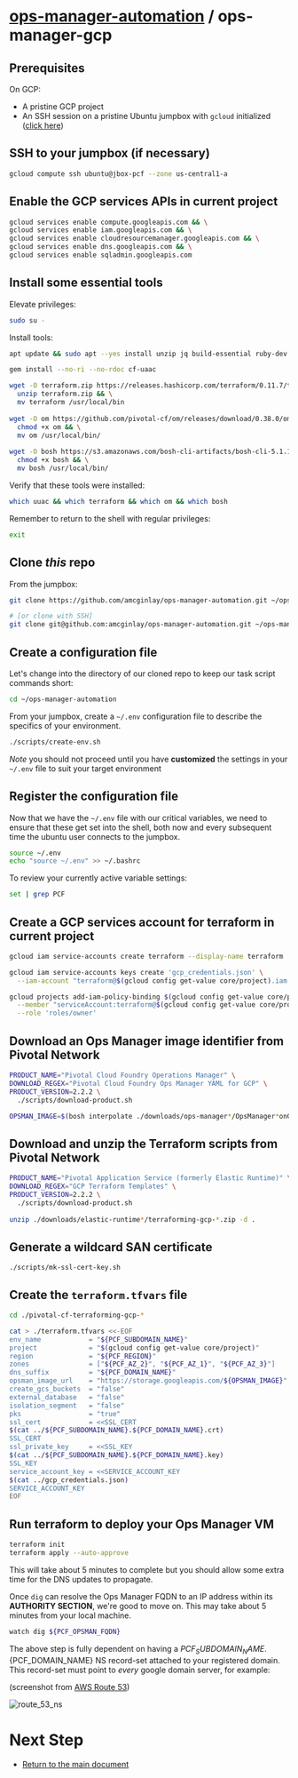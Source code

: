 # [ops-manager-automation](../README.md) / ops-manager-gcp

## Prerequisites

On GCP:
- A pristine GCP project
- An SSH session on a pristine Ubuntu jumpbox with `gcloud` initialized ([click here](../jumpbox-gcp/README.md))

## SSH to your jumpbox (if necessary)

```bash
gcloud compute ssh ubuntu@jbox-pcf --zone us-central1-a
```

## Enable the GCP services APIs in current project

```bash
gcloud services enable compute.googleapis.com && \
gcloud services enable iam.googleapis.com && \
gcloud services enable cloudresourcemanager.googleapis.com && \
gcloud services enable dns.googleapis.com && \
gcloud services enable sqladmin.googleapis.com
```

## Install some essential tools

Elevate privileges:

```bash
sudo su -
```

Install tools:

```bash
apt update && sudo apt --yes install unzip jq build-essential ruby-dev

gem install --no-ri --no-rdoc cf-uaac

wget -O terraform.zip https://releases.hashicorp.com/terraform/0.11.7/terraform_0.11.7_linux_amd64.zip && \
  unzip terraform.zip && \
  mv terraform /usr/local/bin
  
wget -O om https://github.com/pivotal-cf/om/releases/download/0.38.0/om-linux && \
  chmod +x om && \
  mv om /usr/local/bin/
  
wget -O bosh https://s3.amazonaws.com/bosh-cli-artifacts/bosh-cli-5.1.1-linux-amd64 && \
  chmod +x bosh && \
  mv bosh /usr/local/bin/
```

Verify that these tools were installed:

```bash
which uuac && which terraform && which om && which bosh
```

Remember to return to the shell with regular privileges:

```bash
exit
```

## Clone _this_ repo

From the jumpbox:

```bash
git clone https://github.com/amcginlay/ops-manager-automation.git ~/ops-manager-automation

# [or clone with SSH]
git clone git@github.com:amcginlay/ops-manager-automation.git ~/ops-manager-automation
```

## Create a configuration file

Let's change into the directory of our cloned repo to keep our task 
script commands short:

```bash
cd ~/ops-manager-automation
```

From your jumpbox, create a `~/.env` configuration file to describe the 
specifics of your environment.

```bash
./scripts/create-env.sh
```

_Note_ you should not proceed until you have __customized__ the settings 
in your `~/.env` file to suit your target environment

## Register the configuration file

Now that we have the `~/.env` file with our critical variables, we need 
to ensure that these get set into the shell, both now and every 
subsequent time the ubuntu user connects to the jumpbox.

```bash
source ~/.env
echo "source ~/.env" >> ~/.bashrc
```

To review your currently active variable settings:

```bash
set | grep PCF
```

## Create a GCP services account for terraform in current project

```bash
gcloud iam service-accounts create terraform --display-name terraform

gcloud iam service-accounts keys create 'gcp_credentials.json' \
  --iam-account "terraform@$(gcloud config get-value core/project).iam.gserviceaccount.com"

gcloud projects add-iam-policy-binding $(gcloud config get-value core/project) \
  --member "serviceAccount:terraform@$(gcloud config get-value core/project).iam.gserviceaccount.com" \
  --role 'roles/owner'
```

## Download an Ops Manager image identifier from Pivotal Network

```bash
PRODUCT_NAME="Pivotal Cloud Foundry Operations Manager" \
DOWNLOAD_REGEX="Pivotal Cloud Foundry Ops Manager YAML for GCP" \
PRODUCT_VERSION=2.2.2 \
  ./scripts/download-product.sh

OPSMAN_IMAGE=$(bosh interpolate ./downloads/ops-manager*/OpsManager*onGCP.yml --path /us)
```

## Download and unzip the Terraform scripts from Pivotal Network

```bash
PRODUCT_NAME="Pivotal Application Service (formerly Elastic Runtime)" \
DOWNLOAD_REGEX="GCP Terraform Templates" \
PRODUCT_VERSION=2.2.2 \
  ./scripts/download-product.sh
    
unzip ./downloads/elastic-runtime*/terraforming-gcp-*.zip -d .
```

## Generate a wildcard SAN certificate

```no-highlight
./scripts/mk-ssl-cert-key.sh
```

## Create the `terraform.tfvars` file

```bash
cd ./pivotal-cf-terraforming-gcp-*

cat > ./terraform.tfvars <<-EOF
env_name            = "${PCF_SUBDOMAIN_NAME}"
project             = "$(gcloud config get-value core/project)"
region              = "${PCF_REGION}"
zones               = ["${PCF_AZ_2}", "${PCF_AZ_1}", "${PCF_AZ_3}"]
dns_suffix          = "${PCF_DOMAIN_NAME}"
opsman_image_url    = "https://storage.googleapis.com/${OPSMAN_IMAGE}"
create_gcs_buckets  = "false"
external_database   = "false"
isolation_segment   = "false"
pks                 = "true"
ssl_cert            = <<SSL_CERT
$(cat ../${PCF_SUBDOMAIN_NAME}.${PCF_DOMAIN_NAME}.crt)
SSL_CERT
ssl_private_key     = <<SSL_KEY
$(cat ../${PCF_SUBDOMAIN_NAME}.${PCF_DOMAIN_NAME}.key)
SSL_KEY
service_account_key = <<SERVICE_ACCOUNT_KEY
$(cat ../gcp_credentials.json)
SERVICE_ACCOUNT_KEY
EOF
```

## Run terraform to deploy your Ops Manager VM

```bash
terraform init
terraform apply --auto-approve
```

This will take about 5 minutes to complete but you should allow some 
extra time for the DNS updates to propagate.

Once `dig` can resolve the Ops Manager FQDN to an IP address within its __AUTHORITY SECTION__, we're good to move on.  This may take about 5 minutes from your local machine.

```bash
watch dig ${PCF_OPSMAN_FQDN}
```

The above step is fully dependent on having a ${PCF_SUBDOMAIN_NAME}.${PCF_DOMAIN_NAME} NS record-set attached to your registered domain.  This record-set must point to _every_ google domain server, for example:

(screenshot from [AWS Route 53](https://aws.amazon.com/route53))

![route_53_ns](route_53_ns.png)

# Next Step

- [Return to the main document](../README.md#first-steps)
